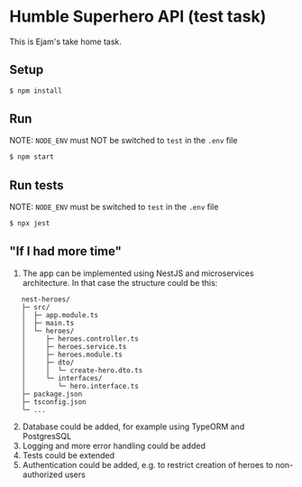 # Humble Superhero API (test task)

This is Ejam's take home task.

## Setup

```bash
$ npm install
```

## Run

NOTE: `NODE_ENV` must NOT be switched to `test` in the `.env` file

```bash
$ npm start
```

## Run tests

NOTE: `NODE_ENV` must be switched to `test` in the `.env` file

```bash
$ npx jest
```

## "If I had more time"

1. The app can be implemented using NestJS and microservices architecture. In that case the structure could be this:

```text
   nest-heroes/
   ├─ src/
   │  ├─ app.module.ts
   │  ├─ main.ts
   │  └─ heroes/
   │     ├─ heroes.controller.ts
   │     ├─ heroes.service.ts
   │     ├─ heroes.module.ts
   │     ├─ dto/
   │     │  └─ create-hero.dto.ts
   │     └─ interfaces/
   │        └─ hero.interface.ts
   ├─ package.json
   ├─ tsconfig.json
   └─ ...
```

2. Database could be added, for example using TypeORM and PostgresSQL
3. Logging and more error handling could be added
4. Tests could be extended
5. Authentication could be added, e.g. to restrict creation of heroes to non-authorized users




